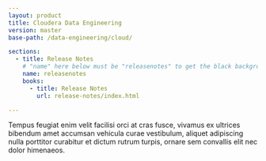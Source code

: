 ```yaml
---
layout: product
title: Cloudera Data Engineering
version: master
base-path: /data-engineering/cloud/

sections:
  - title: Release Notes
    # "name" here below must be "releasenotes" to get the black background
    name: releasenotes
    books:
      - title: Release Notes
        url: release-notes/index.html

---
```

Tempus feugiat enim velit facilisi orci at cras fusce, vivamus ex
ultrices bibendum amet accumsan vehicula curae vestibulum, aliquet
adipiscing nulla porttitor curabitur et dictum rutrum turpis, ornare sem
convallis elit nec dolor himenaeos.
